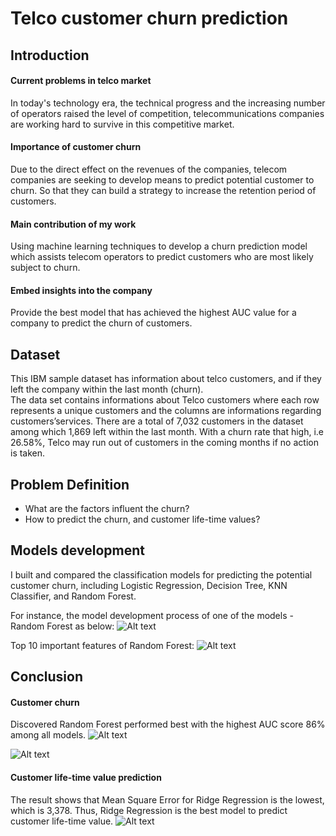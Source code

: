 # Telco customer churn prediction

## Introduction 

#### Current problems in telco market
In today's technology era, the technical progress and the increasing number of operators raised the level of competition, 
telecommunications companies are working hard to survive in this competitive market.

#### Importance of customer churn
Due to the direct effect on the revenues of the companies, telecom companies are seeking to develop means to predict potential customer to churn. So that they can build a strategy to increase the retention period of customers.

#### Main contribution of my work
Using machine learning techniques to develop a churn prediction model which assists telecom operators to predict customers who are most likely subject to churn.

#### Embed insights into the company
Provide the best model that has achieved the highest AUC value for a company to predict the churn of customers.

## Dataset

This IBM sample dataset has information about telco customers, and if they left the company within the last month (churn).  
The data set contains informations about Telco customers where each row represents a unique customers and the columns are informations regarding customers’services.
There are a total of 7,032 customers in the dataset among which 1,869 left within the last month.
With a churn rate that high, i.e 26.58%, Telco may run out of customers in the coming months if no action is taken.

## Problem Definition

- What are the factors influent the churn?
- How to predict the churn, and customer life-time values?

## Models development  

I built and compared the classification models for predicting the potential customer churn, including Logistic Regression, Decision Tree, KNN Classifier, and Random Forest.

For instance, the model development process of one of the models - Random Forest as below:
![Alt text](https://github.com/miayuxin/machine-learning-project/blob/master/Telco%20customer%20churn%20prediction/Image/rf_process.png)

Top 10 important features of Random Forest:
![Alt text](https://github.com/miayuxin/machine-learning-project/blob/master/Telco%20customer%20churn%20prediction/Image/rf_feature%20importance.png)

## Conclusion 

#### Customer churn
Discovered Random Forest performed best with the highest AUC score 86% among all models.
![Alt text](https://github.com/miayuxin/machine-learning-project/blob/master/Telco%20customer%20churn%20prediction/Image/AUC%20score.png)

![Alt text](https://github.com/miayuxin/machine-learning-project/blob/master/Telco%20customer%20churn%20prediction/Image/pdp.png)

#### Customer life-time value prediction
The result shows that Mean Square Error for Ridge Regression is the lowest, which is 3,378. 
Thus, Ridge Regression is the best model to predict customer life-time value.
![Alt text](https://github.com/miayuxin/machine-learning-project/blob/master/Telco%20customer%20churn%20prediction/Image/MSE.png)


